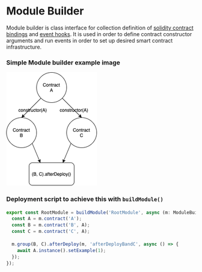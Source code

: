 # Module Builder

Module builder is class interface for collection definition of [solidity contract bindings](./contract_binding.md)
and [event hooks](./events.md). It is used in order to define contract constructor arguments and run events in order to
set up desired smart contract infrastructure.

### Simple Module builder example image

![ModuleExample](../../images/module_example.png)

### Deployment script to achieve this with `buildModule()`

```typescript
export const RootModule = buildModule('RootModule', async (m: ModuleBuilder) => {
  const A = m.contract('A');
  const B = m.contract('B', A);
  const C = m.contract('C', A);

  m.group(B, C).afterDeploy(m, 'afterDeployBandC', async () => {
    await A.instance().setExample(1);
  });
});
```

